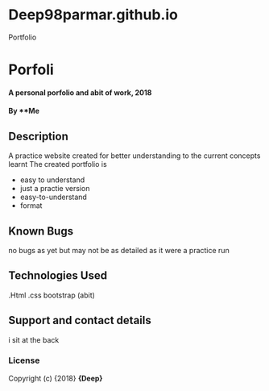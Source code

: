 # Deep98parmar.github.io
Portfolio
# Porfoli
#### A personal porfolio and abit of work, 2018
#### By **Me
## Description
A practice website created for better understanding to the current concepts learnt
The created portfolio is 
* easy to understand 
* just a practie version
* easy-to-understand
* format

## Known Bugs
no bugs as yet but may not be as detailed as it were a practice run
## Technologies Used
.Html
.css
bootstrap (abit)
## Support and contact details
i sit at the back 
### License

Copyright (c) {2018} **{Deep}**
  
